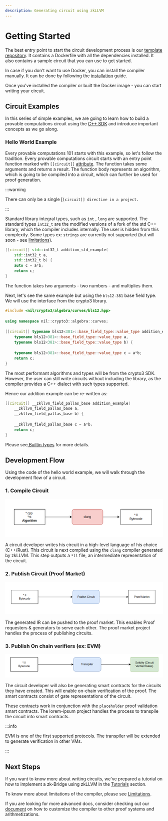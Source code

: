 ```yaml
---
description: Generating circuit using zkLLVM
---
```


# Getting Started

The best entry point to start the circuit development process is our [template repository](https://github.com/NilFoundation/zkllvm-template). It contains a Dockerfile with all the dependencies installed. It also contains a sample circuit that you can use to get started.

In case if you don't want to use Docker, you can install the compiler manually. It can be done by following the [installation](../getting-started/installation.md) guide.

Once you've installed the compiler or built the Docker image - you can start writing your circuit.

## Circuit Examples

In this series of simple examples, we are going to learn how to build a provable computations circuit using the [C++ SDK](https://github.com/NilFoundation/crypto3) and introduce important concepts as we go along.

### Hello World Example

Every provable computations 101 starts with this example, so let's follow the tradition. Every provable computations circuit starts with an entry point function marked with `[[circuit]]` [attribute](https://isocpp.org/wiki/faq/cpp11-language-misc#attributes). The function takes some arguments and returns a result. The function body represents an algorithm, which is going to be compiled into a circuit, which can further be used for proof generation.

:::warning

There can only be a single \[`[circuit]] directive in a project.`

:::

Standard library integral types, such as `int` , `long` are supported. The standard types `int32_t` are the modified versions of a fork of the std C++ library, which the compiler includes internally. The user is hidden from this complexity. Some types ex: `strings` are currently not supported (but will soon - see [limitations](limitations.md)).

```cpp
[[circuit]] std::int32_t addition_std_example(
	std::int32_t a,
	std::int32_t b) {
    auto c = a*b;
    return c;
}
```

The function takes two arguments - two numbers - and multiplies them.

Next, let's see the same example but using the `bls12-381` base field type. We will use the interface from the crypto3 library.

```cpp
#include <nil/crypto3/algebra/curves/bls12.hpp>

using namespace nil::crypto3::algebra::curves;

[[circuit]] typename bls12<381>::base_field_type::value_type addition_example(
	typename bls12<381>::base_field_type::value_type a,
	typename bls12<381>::base_field_type::value_type b) {

    typename bls12<381>::base_field_type::value_type c = a*b;
    return c;
}
```

The most performant algorithms and types will be from the crypto3 SDK. However, the user can still write circuits without including the library, as the compiler provides a C++ dialect with such types supported.

Hence our addition example can be re-written as:

```cpp
[[circuit]] __zkllvm_field_pallas_base addition_example(
	__zkllvm_field_pallas_base a,
	__zkllvm_field_pallas_base b) {

    __zkllvm_field_pallas_base c = a*b;
    return c;
}
```

Please see[ Builtin types](builtin-types-sdk.md) for more details.

## Development Flow

Using the code of the hello world example, we will walk through the development flow of a circuit.

### 1. Compile Circuit

![](<../../static/img/zkllvm/image%20(7).png>)

A circuit developer writes his circuit in a high-level language of his choice (C++/Rust). This circuit is next compiled using the `clang` compiler generated by zkLLVM. This step outputs a `*ll` file, an intermediate representation of the circuit.

### 2. Publish Circuit (Proof Market)

![](<../../static/img/zkllvm/image%20(8).png>)

The generated IR can be pushed to the proof market. This enables Proof requesters & generators to serve each other. The proof market project handles the process of publishing circuits.

### 3. Publish On chain verifiers (ex: EVM)

![](<../../static/img/zkllvm/image%20(3).png>)

The circuit developer will also be generating smart contracts for the circuits they have created. This will enable on-chain verification of the proof. The smart contracts consist of gate representations of the circuit.

These contracts work in conjunction with the `placeholder` proof validation smart contracts. The lorem-ipsum project handles the process to transpile the circuit into smart contracts.&#x20;

:::info

EVM is one of the first supported protocols. The transpiler will be extended to generate verification in other VMs.

:::

## Next Steps

If you want to know more about writing circuits, we've prepared a tutorial on how to implement a zk-Bridge using zkLLVM in the [Tutorials](../tutorials/01-hashes.md) section.

To know more about limitations of the compiler, please see [Limitations](limitations.md).

If you are looking for more advanced docs, consider checking out our [document](architecture/architecture.md) on how to customize the compiler to other proof systems and arithmetizations.
